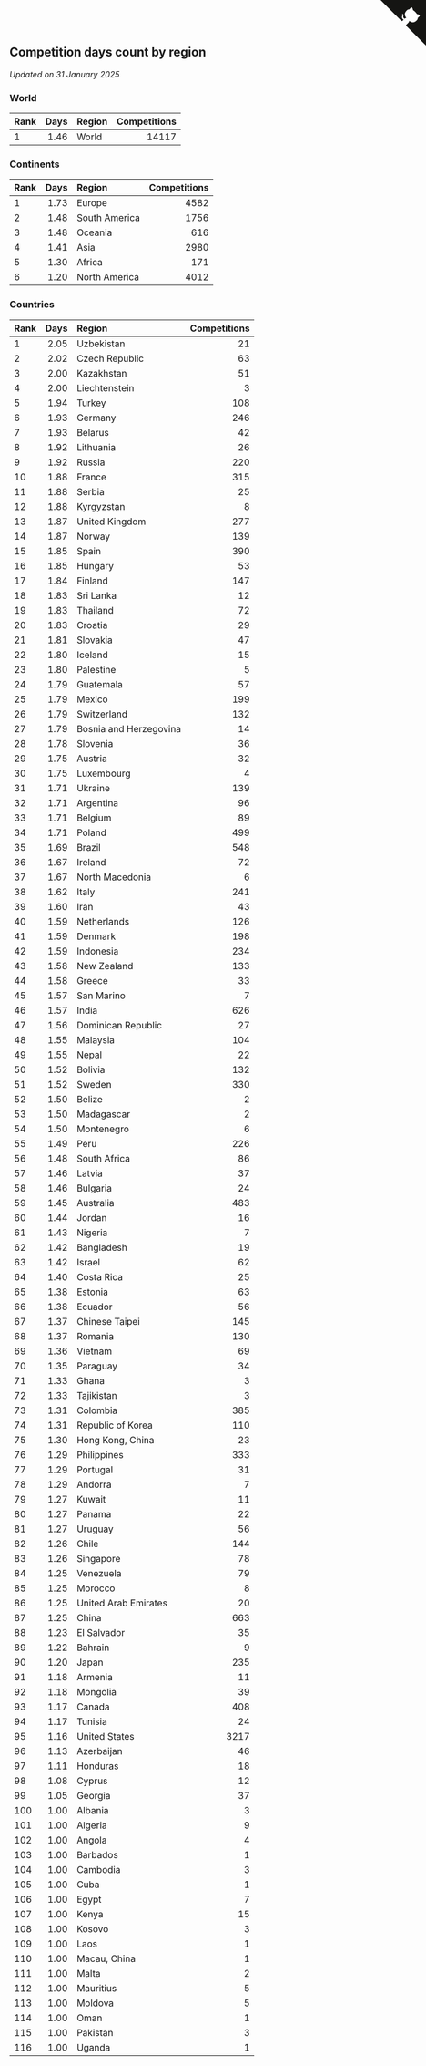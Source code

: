 ## Competition days count by region

*Updated on 31 January 2025*


### World

| Rank | Days | Region | Competitions |
| :--- | ---: | :--- | ---: |
| 1 | 1.46 | World | 14117 |

### Continents

| Rank | Days | Region | Competitions |
| :--- | ---: | :--- | ---: |
| 1 | 1.73 | Europe | 4582 |
| 2 | 1.48 | South America | 1756 |
| 3 | 1.48 | Oceania | 616 |
| 4 | 1.41 | Asia | 2980 |
| 5 | 1.30 | Africa | 171 |
| 6 | 1.20 | North America | 4012 |

### Countries

| Rank | Days | Region | Competitions |
| :--- | ---: | :--- | ---: |
| 1 | 2.05 | Uzbekistan | 21 |
| 2 | 2.02 | Czech Republic | 63 |
| 3 | 2.00 | Kazakhstan | 51 |
| 4 | 2.00 | Liechtenstein | 3 |
| 5 | 1.94 | Turkey | 108 |
| 6 | 1.93 | Germany | 246 |
| 7 | 1.93 | Belarus | 42 |
| 8 | 1.92 | Lithuania | 26 |
| 9 | 1.92 | Russia | 220 |
| 10 | 1.88 | France | 315 |
| 11 | 1.88 | Serbia | 25 |
| 12 | 1.88 | Kyrgyzstan | 8 |
| 13 | 1.87 | United Kingdom | 277 |
| 14 | 1.87 | Norway | 139 |
| 15 | 1.85 | Spain | 390 |
| 16 | 1.85 | Hungary | 53 |
| 17 | 1.84 | Finland | 147 |
| 18 | 1.83 | Sri Lanka | 12 |
| 19 | 1.83 | Thailand | 72 |
| 20 | 1.83 | Croatia | 29 |
| 21 | 1.81 | Slovakia | 47 |
| 22 | 1.80 | Iceland | 15 |
| 23 | 1.80 | Palestine | 5 |
| 24 | 1.79 | Guatemala | 57 |
| 25 | 1.79 | Mexico | 199 |
| 26 | 1.79 | Switzerland | 132 |
| 27 | 1.79 | Bosnia and Herzegovina | 14 |
| 28 | 1.78 | Slovenia | 36 |
| 29 | 1.75 | Austria | 32 |
| 30 | 1.75 | Luxembourg | 4 |
| 31 | 1.71 | Ukraine | 139 |
| 32 | 1.71 | Argentina | 96 |
| 33 | 1.71 | Belgium | 89 |
| 34 | 1.71 | Poland | 499 |
| 35 | 1.69 | Brazil | 548 |
| 36 | 1.67 | Ireland | 72 |
| 37 | 1.67 | North Macedonia | 6 |
| 38 | 1.62 | Italy | 241 |
| 39 | 1.60 | Iran | 43 |
| 40 | 1.59 | Netherlands | 126 |
| 41 | 1.59 | Denmark | 198 |
| 42 | 1.59 | Indonesia | 234 |
| 43 | 1.58 | New Zealand | 133 |
| 44 | 1.58 | Greece | 33 |
| 45 | 1.57 | San Marino | 7 |
| 46 | 1.57 | India | 626 |
| 47 | 1.56 | Dominican Republic | 27 |
| 48 | 1.55 | Malaysia | 104 |
| 49 | 1.55 | Nepal | 22 |
| 50 | 1.52 | Bolivia | 132 |
| 51 | 1.52 | Sweden | 330 |
| 52 | 1.50 | Belize | 2 |
| 53 | 1.50 | Madagascar | 2 |
| 54 | 1.50 | Montenegro | 6 |
| 55 | 1.49 | Peru | 226 |
| 56 | 1.48 | South Africa | 86 |
| 57 | 1.46 | Latvia | 37 |
| 58 | 1.46 | Bulgaria | 24 |
| 59 | 1.45 | Australia | 483 |
| 60 | 1.44 | Jordan | 16 |
| 61 | 1.43 | Nigeria | 7 |
| 62 | 1.42 | Bangladesh | 19 |
| 63 | 1.42 | Israel | 62 |
| 64 | 1.40 | Costa Rica | 25 |
| 65 | 1.38 | Estonia | 63 |
| 66 | 1.38 | Ecuador | 56 |
| 67 | 1.37 | Chinese Taipei | 145 |
| 68 | 1.37 | Romania | 130 |
| 69 | 1.36 | Vietnam | 69 |
| 70 | 1.35 | Paraguay | 34 |
| 71 | 1.33 | Ghana | 3 |
| 72 | 1.33 | Tajikistan | 3 |
| 73 | 1.31 | Colombia | 385 |
| 74 | 1.31 | Republic of Korea | 110 |
| 75 | 1.30 | Hong Kong, China | 23 |
| 76 | 1.29 | Philippines | 333 |
| 77 | 1.29 | Portugal | 31 |
| 78 | 1.29 | Andorra | 7 |
| 79 | 1.27 | Kuwait | 11 |
| 80 | 1.27 | Panama | 22 |
| 81 | 1.27 | Uruguay | 56 |
| 82 | 1.26 | Chile | 144 |
| 83 | 1.26 | Singapore | 78 |
| 84 | 1.25 | Venezuela | 79 |
| 85 | 1.25 | Morocco | 8 |
| 86 | 1.25 | United Arab Emirates | 20 |
| 87 | 1.25 | China | 663 |
| 88 | 1.23 | El Salvador | 35 |
| 89 | 1.22 | Bahrain | 9 |
| 90 | 1.20 | Japan | 235 |
| 91 | 1.18 | Armenia | 11 |
| 92 | 1.18 | Mongolia | 39 |
| 93 | 1.17 | Canada | 408 |
| 94 | 1.17 | Tunisia | 24 |
| 95 | 1.16 | United States | 3217 |
| 96 | 1.13 | Azerbaijan | 46 |
| 97 | 1.11 | Honduras | 18 |
| 98 | 1.08 | Cyprus | 12 |
| 99 | 1.05 | Georgia | 37 |
| 100 | 1.00 | Albania | 3 |
| 101 | 1.00 | Algeria | 9 |
| 102 | 1.00 | Angola | 4 |
| 103 | 1.00 | Barbados | 1 |
| 104 | 1.00 | Cambodia | 3 |
| 105 | 1.00 | Cuba | 1 |
| 106 | 1.00 | Egypt | 7 |
| 107 | 1.00 | Kenya | 15 |
| 108 | 1.00 | Kosovo | 3 |
| 109 | 1.00 | Laos | 1 |
| 110 | 1.00 | Macau, China | 1 |
| 111 | 1.00 | Malta | 2 |
| 112 | 1.00 | Mauritius | 5 |
| 113 | 1.00 | Moldova | 5 |
| 114 | 1.00 | Oman | 1 |
| 115 | 1.00 | Pakistan | 3 |
| 116 | 1.00 | Uganda | 1 |


<a href="https://github.com/JustinTimeCuber/wca_statistics" class="github-corner" aria-label="View source on Github"><svg width="80" height="80" viewBox="0 0 250 250" style="fill:#151513; color:#fff; position: absolute; top: 0; border: 0; right: 0;" aria-hidden="true"><path d="M0,0 L115,115 L130,115 L142,142 L250,250 L250,0 Z"></path><path d="M128.3,109.0 C113.8,99.7 119.0,89.6 119.0,89.6 C122.0,82.7 120.5,78.6 120.5,78.6 C119.2,72.0 123.4,76.3 123.4,76.3 C127.3,80.9 125.5,87.3 125.5,87.3 C122.9,97.6 130.6,101.9 134.4,103.2" fill="currentColor" style="transform-origin: 130px 106px;" class="octo-arm"></path><path d="M115.0,115.0 C114.9,115.1 118.7,116.5 119.8,115.4 L133.7,101.6 C136.9,99.2 139.9,98.4 142.2,98.6 C133.8,88.0 127.5,74.4 143.8,58.0 C148.5,53.4 154.0,51.2 159.7,51.0 C160.3,49.4 163.2,43.6 171.4,40.1 C171.4,40.1 176.1,42.5 178.8,56.2 C183.1,58.6 187.2,61.8 190.9,65.4 C194.5,69.0 197.7,73.2 200.1,77.6 C213.8,80.2 216.3,84.9 216.3,84.9 C212.7,93.1 206.9,96.0 205.4,96.6 C205.1,102.4 203.0,107.8 198.3,112.5 C181.9,128.9 168.3,122.5 157.7,114.1 C157.9,116.9 156.7,120.9 152.7,124.9 L141.0,136.5 C139.8,137.7 141.6,141.9 141.8,141.8 Z" fill="currentColor" class="octo-body"></path></svg></a><style>.github-corner:hover .octo-arm{animation:octocat-wave 560ms ease-in-out}@keyframes octocat-wave{0%,100%{transform:rotate(0)}20%,60%{transform:rotate(-25deg)}40%,80%{transform:rotate(10deg)}}@media (max-width:500px){.github-corner:hover .octo-arm{animation:none}.github-corner .octo-arm{animation:octocat-wave 560ms ease-in-out}}</style>
